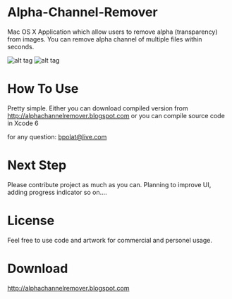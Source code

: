 Alpha-Channel-Remover
=====================

Mac OS X Application which allow users to remove alpha (transparency) from images. You can remove alpha channel of multiple files within seconds.


 ![alt tag](https://github.com/bpolat/Alpha-Channel-Remover/blob/master/Alpha%20Channel%20Remover/alpha%20channel%20remover.gif)
 ![alt tag](https://raw.githubusercontent.com/bpolat/Music-Player/master/Music%20Player/music%20player.gif)



How To Use 
=================

Pretty simple. Either you can download compiled version from http://alphachannelremover.blogspot.com  or you can compile source code in Xcode 6


for any question:  bpolat@live.com


Next Step
================
Please contribute project as much as you can. Planning to improve UI, adding progress indicator so on....


License
==================

Feel free to use code and artwork for commercial and personel usage.  


Download
===================

http://alphachannelremover.blogspot.com


